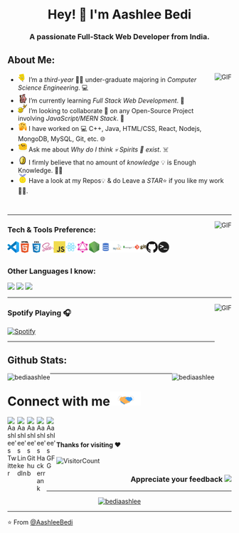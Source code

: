 
<!--
**BediAashlee/BediAashlee** is a ✨ _special_ ✨ repository because its `README.md` (this file) appears on your GitHub profile.
-->

<h1 align="center">Hey! 👋 I'm Aashlee Bedi</h1>
<h3 align="center">A passionate Full-Stack Web Developer from India.</h3>

## About Me:

<img align="right" alt="GIF" height="160px" src="https://media.giphy.com/media/du3J3cXyzhj75IOgvA/giphy.gif" />

- <img alt="GIF" src="https://github.com/SatYu26/SatYu26/blob/master/Assets/wave.gif" width="20vw" /> I’m a *third-year* :woman_student: under-graduate majoring in *Computer Science Engineering*. :computer:
- <img alt="GIF" src="https://github.com/SatYu26/SatYu26/blob/master/Assets/gandalf_parrot.gif" width="20vw" /> I’m currently learning *Full Stack Web Development*. 💪
- <img alt="GIF" src="https://github.com/SatYu26/SatYu26/blob/master/Assets/headbang.gif" width="20vw" /> I’m looking to collaborate :brain: on any Open-Source Project involving *JavaScript/MERN Stack*. :handshake:
- <img alt="GIF" src="https://github.com/SatYu26/SatYu26/blob/master/Assets/hmm.gif" width="20vw" /> I have worked on :computer: C++, Java, HTML/CSS, React, Nodejs, MongoDB, MySQL, Git, etc. 🌐
- <img alt="GIF" src="https://github.com/SatYu26/SatYu26/blob/master/Assets/happy.gif" width="20vw" /> Ask me about *Why do I think :skull: Spirits :ghost: exist*. :skull_and_crossbones:
- <img alt="GIF" src="https://github.com/SatYu26/SatYu26/blob/master/Assets/coin.gif" width="20vw" /> I firmly believe that no amount of *knowledge* 💡 is Enough Knowledge. :bowing_woman:
- <img alt="GIF" src="https://github.com/SatYu26/SatYu26/blob/master/Assets/Medal.gif" width="20vw" /> Have a look at my Repos💡 & do Leave a *STAR*⭐️ if you like my work👨‍💻.
<br>

---
<img align="right" alt="GIF" height="160px"  src="https://i.giphy.com/media/IdyAQJVN2kVPNUrojM/200.webp" />

### Tech & Tools Preference:

<img align="left" alt="Visual Studio Code" width="26px" src="https://raw.githubusercontent.com/github/explore/80688e429a7d4ef2fca1e82350fe8e3517d3494d/topics/visual-studio-code/visual-studio-code.png" />
<img align="left" alt="HTML5" width="26px" src="https://raw.githubusercontent.com/github/explore/80688e429a7d4ef2fca1e82350fe8e3517d3494d/topics/html/html.png" />
<img align="left" alt="CSS3" width="26px" src="https://raw.githubusercontent.com/github/explore/80688e429a7d4ef2fca1e82350fe8e3517d3494d/topics/css/css.png" />
<img align="left" alt="Sass" width="26px" src="https://raw.githubusercontent.com/github/explore/80688e429a7d4ef2fca1e82350fe8e3517d3494d/topics/sass/sass.png" />
<img align="left" alt="JavaScript" width="26px" src="https://raw.githubusercontent.com/github/explore/80688e429a7d4ef2fca1e82350fe8e3517d3494d/topics/javascript/javascript.png" />
<img align="left" alt="React" width="26px" src="https://raw.githubusercontent.com/github/explore/80688e429a7d4ef2fca1e82350fe8e3517d3494d/topics/react/react.png" />
<img align="left" alt="GraphQL" width="26px" src="https://raw.githubusercontent.com/github/explore/80688e429a7d4ef2fca1e82350fe8e3517d3494d/topics/graphql/graphql.png" />
<img align="left" alt="Node.js" width="26px" src="https://raw.githubusercontent.com/github/explore/80688e429a7d4ef2fca1e82350fe8e3517d3494d/topics/nodejs/nodejs.png" />
<img align="left" alt="SQL" width="26px" src="https://raw.githubusercontent.com/github/explore/80688e429a7d4ef2fca1e82350fe8e3517d3494d/topics/sql/sql.png" />
<img align="left" alt="MySQL" width="26px" src="https://raw.githubusercontent.com/github/explore/80688e429a7d4ef2fca1e82350fe8e3517d3494d/topics/mysql/mysql.png" />
<img align="left" alt="MongoDB" width="26px" src="https://raw.githubusercontent.com/github/explore/80688e429a7d4ef2fca1e82350fe8e3517d3494d/topics/mongodb/mongodb.png" />
<img align="left" alt="Git" width="26px" src="https://raw.githubusercontent.com/github/explore/80688e429a7d4ef2fca1e82350fe8e3517d3494d/topics/git/git.png" />
<img align="left" alt="GitHub" width="26px" src="https://raw.githubusercontent.com/github/explore/78df643247d429f6cc873026c0622819ad797942/topics/github/github.png" />
<img align="left" alt="Terminal" width="26px" src="https://raw.githubusercontent.com/github/explore/80688e429a7d4ef2fca1e82350fe8e3517d3494d/topics/terminal/terminal.png" />

<br />
<br />

### Other Languages I know:

<img src="http://img.shields.io/badge/-Java-F89820?style=flat&logo=java&logoColor=white"> <img src="https://img.shields.io/badge/-C%20&%20C++-659ad2?style=flat&logo=c%2B%2B&logoColor=ffffff"> <img src="https://img.shields.io/badge/-Python-black?style=flat&logo=python&logoColor=white"> 

---

<img align="right" alt="GIF" height="170px" src="https://media.giphy.com/media/J5B1Y8QZnzXXbLQIBu/giphy.gif" />

### Spotify Playing 🎧

[![Spotify](https://novatorem-aashleebedi.vercel.app/api/spotify)](https://open.spotify.com/user/31tyqbzqiy2wqgkyo77gcc6wlgmu)

---

## Github Stats:
<p>
<img align="left" src="https://github-readme-stats.vercel.app/api?username=bediaashlee&theme=radical&show_icons=true&locale=en" alt="bediaashlee" />
<img align="right" src="https://github-readme-streak-stats.herokuapp.com/?user=bediaashlee&theme=radical" alt="bediaashlee" />
</p>

---

# Connect with me<img src="https://github.com/SatYu26/SatYu26/blob/master/Assets/Handshake.gif" height="32px">

 <a href="https://twitter.com/shreyaaaaaaaaa_">
  <img align="left" alt="Aashlee's Twitter" width="22px" src="https://cdn.jsdelivr.net/npm/simple-icons@v3/icons/twitter.svg" />
 </a>
<a href="https://www.linkedin.com/in/aashleebedi/">
  <img align="left" alt="Aashlee's LinkedIn" width="22px" src="https://cdn.jsdelivr.net/npm/simple-icons@v3/icons/linkedin.svg" />
</a>
<a href="https://github.com/AashleeBedi">
  <img align="left" alt="Aashlee's Github" width="22px" src="https://cdn.jsdelivr.net/npm/simple-icons@v3/icons/github.svg" />
</a>
<a href="https://www.hackerrank.com/aashleebedi02">
  <img align="left" alt="Aashlee's Hackerrank" width="22px" src="https://cdn.jsdelivr.net/npm/simple-icons@v3/icons/hackerrank.svg" />
</a>
 <a href="https://auth.geeksforgeeks.org/user/don0391/profile">
  <img align="left" alt="Aashlee's GFG" width="22px" src="https://cdn.jsdelivr.net/npm/simple-icons@v3/icons/geeksforgeeks.svg" />
</a>
 <br>
 <br>
 
 #### Thanks for visiting :heart:
![VisitorCount](https://profile-counter.glitch.me/BediAashlee/count.svg)

<h3 align="right">Appreciate your feedback <img src="https://media.giphy.com/media/26FPJGjhefSJuaRhu/giphy.gif" width="60px"></h3>

---

 <p align="center"> <a href="https://github.com/ryo-ma/github-profile-trophy"><img src="https://github-profile-trophy.vercel.app/?username=bediaashlee&theme=radical" alt="bediaashlee" /></a> </p>
 
 ---


⭐️ From [@AashleeBedi](https://github.com/AashleeBedi)
 
